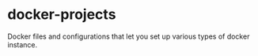docker-projects
===============

Docker files and configurations that let you set up various types of docker instance.
